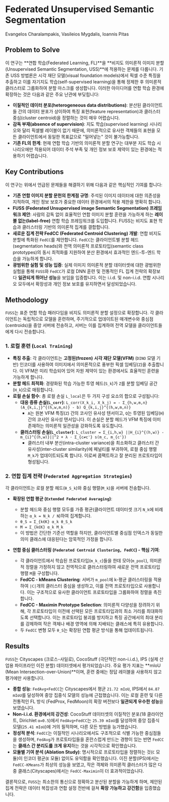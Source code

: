 # Federated Unsupervised Semantic Segmentation

Evangelos Charalampakis, Vasileios Mygdalis, Ioannis Pitas

## Problem to Solve

이 연구는 **연합 학습(Federated Learning, FL)**을 **비지도 의미론적 이미지 분할(Unsupervised Semantic Segmentation, USS)**에 적용하는 문제를 다룹니다. 기존 USS 방법론은 시각 재단 모델(visual foundation models)에서 픽셀 수준 특징을 추출하고 이를 자기지도 학습(self-supervised learning)을 통해 정제한 후 의미론적 클러스터로 그룹화하여 분할 마스크를 생성합니다. 이러한 아이디어를 연합 학습 환경에 확장하는 것은 다음과 같은 주요 난관에 부딪힙니다:

- **이질적인 데이터 분포(heterogeneous data distributions)**: 분산된 클라이언트들 간의 데이터 분포가 상이하여 특징 표현(feature representation)과 클러스터 중심(cluster centroid)을 정렬하는 것이 매우 어렵습니다.
- **감독 부재(absence of supervision)**: 지도 학습(supervised learning) 시나리오와 달리 픽셀별 레이블이 없기 때문에, 의미론적으로 유사한 객체들의 표현을 모든 클라이언트에서 동일한 목표값으로 "밀어넣는" 것이 불가능합니다.
- **기존 FL의 한계**: 현재 연합 학습 기반의 의미론적 분할 연구는 대부분 지도 학습 시나리오에만 적용되어 데이터 주석 부족 및 개인 정보 보호 제약이 있는 환경에는 적용하기 어렵습니다.

## Key Contributions

이 연구는 위에서 언급된 문제들을 해결하기 위해 다음과 같은 핵심적인 기여를 합니다:

- **기존 연합 이미지 분할 문헌의 한계점 규명**: 주석된 이미지 데이터에 대한 의존성을 지적하여, 개인 정보 보호가 중요한 데이터 환경에서의 적용 제한을 명확히 합니다.
- **FUSS (Federated Unsupervised image Semantic Segmentation) 프레임워크 제안**: 사람의 감독 없이 효율적인 연합 이미지 분할 훈련을 가능하게 하는 **레이블 없는(label-free)** 연합 학습 프레임워크를 도입합니다. FUSS는 비지도 표현 학습과 클러스터링 기반의 의미론적 집계를 결합합니다.
- **새로운 집계 전략 FedCC (Federated Centroid Clustering) 개발**: 연합 비지도 분할에 특화된 `FedCC`를 제안합니다. `FedCC`는 클라이언트별 분할 헤드(segmentation heads)와 전역 의미론적 프로토타입(semantic class prototypes)의 동시 최적화를 지원하여 분산 환경에서 효과적인 엔드-투-엔드 학습을 가능하게 합니다.
- **광범위한 실험 및 성능 입증**: 실제 이미지 의미론적 분할 데이터셋에 대한 광범위한 실험을 통해 `FUSS`와 `FedCC`가 로컬 DNN 훈련 및 전통적인 FL 집계 전략의 확장보다 **일관되게 뛰어난 성능**을 보임을 입증합니다. 이는 i.i.d. 및 non-i.i.d. 연합 시나리오 모두에서 확장성과 개인 정보 보호를 유지하면서 달성되었습니다.

## Methodology

`FUSS`는 표준 연합 학습 패러다임을 비지도 의미론적 분할 설정으로 확장합니다. 각 클라이언트는 독립적으로 모델을 훈련하며, 주기적으로 업데이트된 매개변수와 중심점(centroids)을 중앙 서버에 전송하고, 서버는 이를 집계하여 전역 모델을 클라이언트들에게 다시 전송합니다.

### 1. 로컬 훈련 (`Local Training`)

- **특징 추출**: 각 클라이언트는 **고정된(frozen)** **시각 재단 모델(VFM)** (`DINO` 모델 기반) 인코더를 사용하여 이미지에서 의미론적으로 풍부한 픽셀 임베딩(`Z`)을 추출합니다. 이 VFM은 미리 학습되어 있어 자원 제약이 있는 환경에서도 효율적인 훈련을 가능하게 합니다.
- **분할 헤드 최적화**: 경량화된 학습 가능한 투영 헤드(`S_k`)가 `Z`를 분할 임베딩 공간(`H_k`)으로 매핑합니다.
- **로컬 손실 함수**: 총 로컬 손실 `L_local`은 두 가지 구성 요소의 합으로 구성됩니다:
  - **대응 증류 손실(`L_corr`)**: `L_corr(X_k_i, X_k_j) = - Σ_{h,w,m,n} (A_{k,i,j}^{(h,w,m,n)} - b) Q_{k,i,j}^{(h,w,m,n)}`
    - `A`는 원본 VFM 특징(`Z`) 간의 코사인 유사성 텐서이고, `Q`는 투영된 임베딩(`H`) 간의 코사인 유사성 텐서입니다. 이 손실은 분할 헤드가 VFM 특징에 이미 존재하는 의미론적 일관성을 강화하도록 유도합니다.
  - **클러스터링 손실(`L_cluster`)**: `L_cluster = Σ_{i,h,w} ||H_{i}^{(h,w)} - m_{i}^{(h,w)}||^2 + λ · Σ_{c≠c'} s(m_c, m_{c'})`
    - 클러스터 내부 분산(intra-cluster variance)을 최소화하고 클러스터 간 유사성(inter-cluster similarity)에 페널티를 부과하여, 로컬 중심 행렬 `M_k`가 업데이트되도록 합니다. 이로써 콤팩트하고 잘 분리된 프로토타입이 형성됩니다.

### 2. 연합 집계 전략 (`Federated Aggregation Strategies`)

각 클라이언트는 로컬 분할 헤드(`θ_S_k`)와 중심 행렬(`M_k`)을 서버에 전송합니다.

- **확장된 연합 평균 (`Extended Federated Averaging`)**:

  - 분할 헤드와 중심 행렬 모두를 가중 평균(클라이언트 데이터셋 크기 `N_k`에 비례하는 `α_k = N_k / N`)하여 집계합니다.
  - `θ_S = Σ_{k∈K} α_k θ_S_k`
  - `M = Σ_{k∈K} α_k M_k`
  - 이 방법은 간단한 기준선 역할을 하지만, 클라이언트별 중심점 인덱스가 동일한 의미 클래스에 대응된다는 암묵적인 가정을 합니다.

- **연합 중심 클러스터링 (`Federated Centroid Clustering, FedCC`) - 핵심 기여**:
  - 각 클라이언트에서 학습된 프로토타입(`m_k_c`)들을 한데 모아(`m_pool`), 의미론적 정렬을 가정하지 않고 전역적으로 클러스터링하여 새로운 전역 프로토타입 행렬 `M`을 구성합니다.
  - **FedCC - kMeans Clustering**: 서버가 `m_pool`에 k-평균 클러스터링을 적용하여 `|C|`개의 클러스터 중심을 생성하고, 이를 전역 프로토타입으로 사용합니다. 이는 구조적으로 유사한 클라이언트 프로토타입을 그룹화하여 정렬을 촉진합니다.
  - **FedCC - Maximin Prototype Selection**: 의미론적 다양성을 장려하기 위해, 각 프로토타입이 이전에 선택된 모든 프로토타입과의 최소 거리를 최대화하도록 선택합니다. 이는 프로토타입 붕괴를 방지하고 특징 공간에서의 최대 분리를 강제하여 작은 객체나 배경 영역에 의해 지배되는 클래스에 특히 유용합니다.
  - 두 `FedCC` 변형 모두 `θ_S`는 확장된 연합 평균 방식을 통해 업데이트됩니다.

## Results

`FUSS`는 Cityscapes (크로스-사일로), CocoStuff (극단적인 non-i.i.d.), IPS (실제 산업용 파이프라인 이진 분할) 데이터셋에서 평가되었습니다. 주요 평가 지표는 **mIoU (Mean Intersection-over-Union)**이며, 훈련 중에는 정답 레이블을 사용하지 않고 평가에만 사용합니다.

- **종합 성능**: `FedAvg+FedCC`는 Cityscapes에서 평균 `21.72 mIoU`, IPS에서 `84.87 mIoU`를 달성하여 중앙 집중식 모델의 성능에 근접했습니다. 이는 로컬 훈련 및 다른 전통적인 FL 방식 (FedProx, FedMoon)의 확장 버전보다 **일관되게 우수한 성능**을 보였습니다.
- **Non-i.i.d. 환경에서의 강건성**: CocoStuff 데이터셋의 이질적인 분포(18 클라이언트, Dirichlet `α=0.5`)에서 `FedAvg+FedCC`는 `25.39 mIoU`를 달성하여 중앙 집중식 모델(`25.41 mIoU`)에 거의 필적하며, 다른 모든 방법을 능가했습니다.
- **정성적 분석**: `FedCC`는 이질적인 시나리오에서도 구조적으로 식별 가능한 중심점들을 생성하며, `FedAvg`가 프로토타입들을 혼란스럽게 만드는 경향이 있는 반면 `FedCC`는 **클래스 간 분리도를 크게 유지**하는 것을 시각적으로 확인했습니다.
- **모듈별 기여 분석 (Ablation Study)**: 명시적으로 프로토타입을 정렬하는 것(`C` 모듈)이 인코더 평균(`E` 모듈) 없이도 유익함을 확인했습니다. 이진 분할(IPS)에서는 `FedCC-KMeans`가 최상의 성능을 보였고, 작은 객체와 의미론적 클러스터가 많은 다중 클래스(Cityscapes)에서는 `FedCC-Maximin`이 더 효과적이었습니다.

결론적으로, `FUSS`는 최소한의 통신으로 정확하고 분산된 분할을 가능하게 하며, 제안된 집계 전략은 데이터 복잡성과 연합 설정 전반에 걸쳐 **확장 가능하고 강건함**을 입증했습니다.
